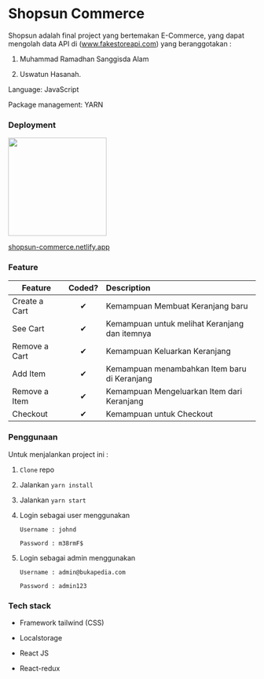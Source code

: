 # Shopsun Commerce
Shopsun adalah final project yang bertemakan E-Commerce, yang dapat mengolah data API di (www.fakestoreapi.com) yang beranggotakan : 

1. Muhammad Ramadhan Sanggisda Alam

2. Uswatun Hasanah. 

Language: JavaScript

Package management: YARN

### Deployment

<a href="https://shopsun-commerce.netlify.app"><img src="https://www.logo.wine/a/logo/Netlify/Netlify-Logo.wine.svg" height="200"></a>

<a href="https://shopsun-commerce.netlify.app">shopsun-commerce.netlify.app</a>

### Feature
| Feature  |  Coded?       | Description  |
|----------|:-------------:|:-------------|
| Create a Cart | &#10004; | Kemampuan Membuat Keranjang baru |
| See Cart | &#10004; | Kemampuan untuk melihat Keranjang dan itemnya |
| Remove a Cart | &#10004; | Kemampuan Keluarkan Keranjang |
| Add Item | &#10004; | Kemampuan menambahkan Item baru di Keranjang |
| Remove a Item | &#10004; | Kemampuan Mengeluarkan Item dari Keranjang |
| Checkout | &#10004; | Kemampuan untuk Checkout |

### Penggunaan

Untuk menjalankan project  ini :

1.	`Clone` repo

2.	Jalankan `yarn install`

3.	Jalankan `yarn start` 

4.	Login sebagai user menggunakan 

        Username : johnd
       
        Password : m38rmF$

5.	Login sebagai admin menggunakan 

        Username : admin@bukapedia.com

        Password : admin123


### Tech stack 

-	Framework tailwind (CSS)

-	Localstorage

-	React JS

-	React-redux


